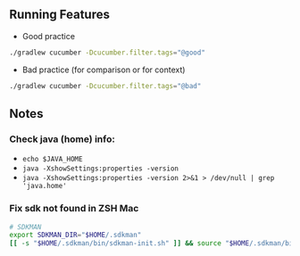 ## Running Features
- Good practice
```sh
./gradlew cucumber -Dcucumber.filter.tags="@good"
```
- Bad practice (for comparison or for context)
```sh
./gradlew cucumber -Dcucumber.filter.tags="@bad"
```
## Notes
### Check java (home) info:

- `echo $JAVA_HOME`
- `java -XshowSettings:properties -version`
- `java -XshowSettings:properties -version 2>&1 > /dev/null | grep 'java.home'`

### Fix sdk not found in ZSH Mac
```sh
# SDKMAN
export SDKMAN_DIR="$HOME/.sdkman"
[[ -s "$HOME/.sdkman/bin/sdkman-init.sh" ]] && source "$HOME/.sdkman/bin/sdkman-init.sh"
```